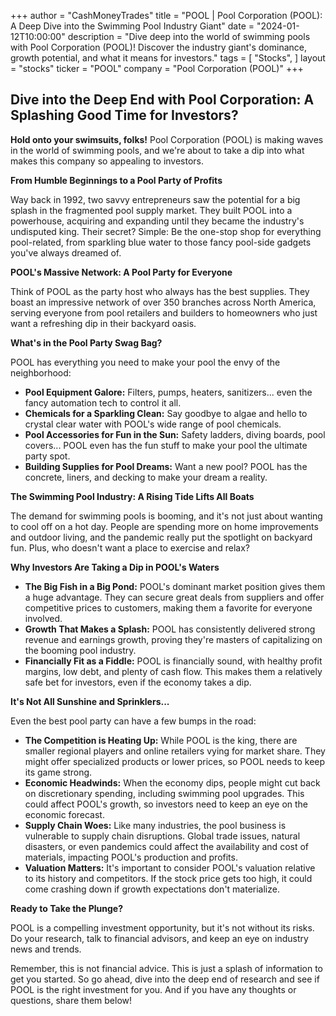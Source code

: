 +++
author = "CashMoneyTrades"
title = "POOL |  Pool Corporation (POOL): A Deep Dive into the Swimming Pool Industry Giant"
date = "2024-01-12T10:00:00"
description = "Dive deep into the world of swimming pools with Pool Corporation (POOL)! Discover the industry giant's dominance, growth potential, and what it means for investors."
tags = [
"Stocks",
]
layout = "stocks"
ticker = "POOL"
company = "Pool Corporation (POOL)"
+++
        


## Dive into the Deep End with Pool Corporation: A Splashing Good Time for Investors? 

**Hold onto your swimsuits, folks!** Pool Corporation (POOL) is making waves in the world of swimming pools, and we're about to take a dip into what makes this company so appealing to investors. 

**From Humble Beginnings to a Pool Party of Profits**

Way back in 1992, two savvy entrepreneurs saw the potential for a big splash in the fragmented pool supply market. They built POOL into a powerhouse, acquiring and expanding until they became the industry's undisputed king. Their secret? Simple: Be the one-stop shop for everything pool-related, from sparkling blue water to those fancy pool-side gadgets you've always dreamed of.

**POOL's Massive Network: A Pool Party for Everyone**

Think of POOL as the party host who always has the best supplies. They boast an impressive network of over 350 branches across North America, serving everyone from pool retailers and builders to homeowners who just want a refreshing dip in their backyard oasis.

**What's in the Pool Party Swag Bag?**

POOL has everything you need to make your pool the envy of the neighborhood:

* **Pool Equipment Galore:** Filters, pumps, heaters, sanitizers... even the fancy automation tech to control it all.
* **Chemicals for a Sparkling Clean:** Say goodbye to algae and hello to crystal clear water with POOL's wide range of pool chemicals.
* **Pool Accessories for Fun in the Sun:** Safety ladders, diving boards, pool covers... POOL even has the fun stuff to make your pool the ultimate party spot.
* **Building Supplies for Pool Dreams:** Want a new pool? POOL has the concrete, liners, and decking to make your dream a reality.

**The Swimming Pool Industry: A Rising Tide Lifts All Boats**

The demand for swimming pools is booming, and it's not just about wanting to cool off on a hot day. People are spending more on home improvements and outdoor living, and the pandemic really put the spotlight on backyard fun. Plus, who doesn't want a place to exercise and relax?

**Why Investors Are Taking a Dip in POOL's Waters**

* **The Big Fish in a Big Pond:** POOL's dominant market position gives them a huge advantage. They can secure great deals from suppliers and offer competitive prices to customers, making them a favorite for everyone involved.
* **Growth That Makes a Splash:** POOL has consistently delivered strong revenue and earnings growth, proving they're masters of capitalizing on the booming pool industry. 
* **Financially Fit as a Fiddle:** POOL is financially sound, with healthy profit margins, low debt, and plenty of cash flow. This makes them a relatively safe bet for investors, even if the economy takes a dip.

**It's Not All Sunshine and Sprinklers...**

Even the best pool party can have a few bumps in the road:

* **The Competition is Heating Up:** While POOL is the king, there are smaller regional players and online retailers vying for market share. They might offer specialized products or lower prices, so POOL needs to keep its game strong.
* **Economic Headwinds:**  When the economy dips, people might cut back on discretionary spending, including swimming pool upgrades. This could affect POOL's growth, so investors need to keep an eye on the economic forecast.
* **Supply Chain Woes:**  Like many industries, the pool business is vulnerable to supply chain disruptions. Global trade issues, natural disasters, or even pandemics could affect the availability and cost of materials, impacting POOL's production and profits.
* **Valuation Matters:**  It's important to consider POOL's valuation relative to its history and competitors. If the stock price gets too high, it could come crashing down if growth expectations don't materialize.

**Ready to Take the Plunge?**

POOL is a compelling investment opportunity, but it's not without its risks.  Do your research, talk to financial advisors, and keep an eye on industry news and trends. 

Remember, this is not financial advice. This is just a splash of information to get you started. So go ahead, dive into the deep end of research and see if POOL is the right investment for you.  And if you have any thoughts or questions, share them below! 

        